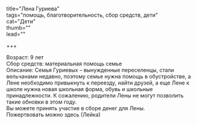 title="Лена Гуриева"  
tags="помощь, благотворительность, сбор средств, дети"  
cat="Дети"  
thumb=""  
lead=""  

+++

Возраст: 9 лет  
Сбор средств: материальная помощь семье  
Описание: Семья Гуриевых – вынужденные переселенцы, стали вельчанами недавно, поэтому семье нужна помощь в обустройстве, а Лене необходимо привыкнуть к переезду, найти друзей, а еще Лене к школе нужна новая школьная форма, обувь и школьные принадлежности. К сожалению, родители Лены не могут позволить такие обновки в этом году.  
Вы можете принять участие в сборе денег для Лены.  
Пожертвовать можно здесь (Лейка)
